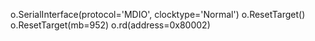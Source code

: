 o.SerialInterface(protocol='MDIO', clocktype='Normal')
o.ResetTarget()
o.ResetTarget(mb=952)
o.rd(address=0x80002)